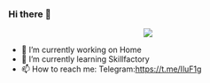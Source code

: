 ### Hi there 👋


<div id="header" align="center">
  <img widht="50"src="https://media.giphy.com/media/qb1eHxhUHLdsc/giphy-downsized-large.gif"/>
</div>

- 🔭 I’m currently working on Home
- 🌱 I’m currently learning Skillfactory
- 📫 How to reach me: Telegram:https://t.me/IluF1g


